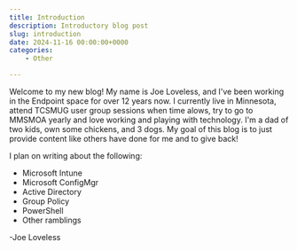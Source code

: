 ```yaml
---
title: Introduction
description: Introductory blog post
slug: introduction
date: 2024-11-16 00:00:00+0000
categories: 
    - Other

---
```


Welcome to my new blog! My name is Joe Loveless, and I've been working in the Endpoint space for over 12 years now. I currently live in Minnesota, attend TCSMUG user group sessions when time alows, try to go to MMSMOA yearly and love working and playing with technology. I'm a dad of two kids, own some chickens, and 3 dogs. My goal of this blog is to just provide content like others have done for me and to give back!

I plan on writing about the following:

- Microsoft Intune
- Microsoft ConfigMgr
- Active Directory
- Group Policy
- PowerShell
- Other ramblings

-Joe Loveless
